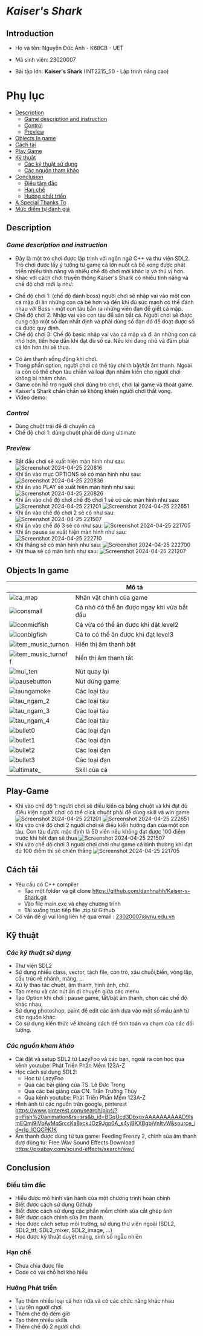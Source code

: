 # ***Kaiser's Shark*** 

## **Introduction** 

+ Họ và tên: Nguyễn Đức Anh - K68CB - UET

+ Mã sinh viên: 23020007

+ Bài tập lớn: **Kaiser's Shark** (INT2215_50 - Lập trình nâng cao)
# Phụ lục
- [Description](#description)
  * [Game description and instruction](#game-description-and-instruction)
  * [Control](#control)
  * [Preview](#preview)
- [Objects In game](#objects-in-game)
- [Cách tải](#Cách-tải)
- [Play Game](#play-game)
- [Kỹ thuật](#Kỹ-thuật)
  * [Các kỹ thuật sử dụng](#các-kỹ-thuật-sử-dụng)
  * [Các nguồn tham khảo](#các-nguồn-tham-khảo)
- [Conclusion](#conclusion)
  * [Điều tâm đắc](#điều-tâm-đắc)
  * [Hạn chế](#hạn-chế)
  * [Hướng phát triển](#hướng-phát-triển)
- [A Special Thanks To](#a-special-thanks-to)
- [Mức điểm tự đánh giá](#mức-điểm-tự-đánh-giá)

## **Description** 
### *Game description and instruction* 
- Đây là một trò chơi được lập trình với ngôn ngữ C++ và thư viện SDL2. Trò chơi được lấy ý tưởng từ game cá lớn nuốt cá bé xong được phát triển nhiều tính năng và nhiều chế độ chơi mới khác lạ và thú vị hơn.
- Khác với cách chơi truyền thống Kaiser's Shark có nhiều tính năng và chế độ chơi mới lạ như:
 + Chế độ chơi 1: (chế độ đánh boss) người chơi sẽ nhập vai vào một con cá mập đi ăn những con cá bé hơn và đến khi đủ sức mạnh có thể đánh nhau với Boss - một con tàu bắn ra những viên đạn để giết cá mập.
 + Chế độ chơi 2: Nhập vai vào con tàu để săn bắt cá. Người chơi sẽ được cung cập một số đạn nhất định và phải dùng số đạn đó để đoạt được số cá được quy định.
 + Chế dộ chơi 3: Chế độ basic nhập vai vào cá mập và đi ăn những con cá nhỏ hơn, tiến hóa dần khi đạt đủ số cá. Nếu khi đang nhỏ và đâm phải cá lớn hơn thì sẽ thua.
- Có âm thanh sống động khi chơi.
- Trong phần option, người chơi có thể tùy chỉnh bật/tắt âm thanh. Ngoài ra còn có thể chọn tàu chiến và loại đạn nhằm kiến cho người chơi không bị nhàm chán.
- Game còn hỗ trợ người chơi dùng trò chơi, chơi lại game và thoát game.
- Kaiser's Shark chắn chắn sẽ không khiến người chơi thất vọng.
- Video demo:

### *Control* 

- Dùng chuột trái để di chuyển cá
- Chế độ chơi 1: dùng chuột phải để dùng ultimate

### *Preview*
- Bắt đầu chơi sẽ xuất hiện màn hình như sau:
![Screenshot 2024-04-25 220816](https://github.com/danhnahh/Kaiser-s-Shark/assets/161802978/2ceabf8c-107f-4e69-8cc1-15b7995965f6)
- Khi ấn vào mục OPTIONS sẽ có màn hình như sau:
![Screenshot 2024-04-25 220836](https://github.com/danhnahh/Kaiser-s-Shark/assets/161802978/f3c39ada-3bc5-4908-b9c7-6ad2cd42b6a8)
- Khi ấn vào PLAY sẽ xuất hiện màn hình như sau:
![Screenshot 2024-04-25 220826](https://github.com/danhnahh/Kaiser-s-Shark/assets/161802978/70e4776f-679d-4a9f-9a5e-78956c0687bc)
- Khi ấn vào chế độ chơi chế độ chơi 1 sẽ có các màn hình như sau:
![Screenshot 2024-04-25 221201](https://github.com/danhnahh/Kaiser-s-Shark/assets/161802978/dbee0172-e571-4c56-8a18-0a84ce748119)
![Screenshot 2024-04-25 222651](https://github.com/danhnahh/Kaiser-s-Shark/assets/161802978/2c6cd6c6-1ce3-4bf6-b20a-2fd36f2205e5)
- Khi ấn vào chế độ chơi 2 sẽ có như sau:
![Screenshot 2024-04-25 221507](https://github.com/danhnahh/Kaiser-s-Shark/assets/161802978/cf962536-89ea-4454-a29b-fb09b0310e6d)
- Khi ấn vào chế độ 3 sẽ có như sau:
![Screenshot 2024-04-25 221705](https://github.com/danhnahh/Kaiser-s-Shark/assets/161802978/d3bb0c24-9d5b-460b-b755-fd2da36f2334)
- Khi ấn pause se xuất hiện màn hình như sau:
![Screenshot 2024-04-25 222710](https://github.com/danhnahh/Kaiser-s-Shark/assets/161802978/64f598ce-aa87-4e98-8223-03d37c538e34)
- Khi thắng sẽ có màn hình như sau:
![Screenshot 2024-04-25 222700](https://github.com/danhnahh/Kaiser-s-Shark/assets/161802978/291bf26f-f979-4e58-a19c-d88e1142f31b)
- Khi thua sẽ có màn hình như sau:
![Screenshot 2024-04-25 221207](https://github.com/danhnahh/Kaiser-s-Shark/assets/161802978/fa2c05c3-2bbd-4565-bfb2-aea6a5766509)

## **Objects In game**
|                                         | Mô tả                                                                                        |
|-----------------------------------------|--------------------------------------------------------------------------------------------------|
|![ca_map](https://github.com/danhnahh/Kaiser-s-Shark/assets/161802978/dee4ba55-e0cd-44d8-831e-62187fb16ebe)| Nhân vật chính của game|
|![iconsmall](https://github.com/danhnahh/Kaiser-s-Shark/assets/161802978/34695daf-6b3f-422e-b824-cdc83f2148ae)| Cá nhỏ có thể ăn được ngay khi vừa bắt đầu|
|![iconmidfish](https://github.com/danhnahh/Kaiser-s-Shark/assets/161802978/0c9fcbea-2b52-49e6-859d-1268c17d1b23)| Cá vừa có thể ăn được khi đặt level2|
|![iconbigfish](https://github.com/danhnahh/Kaiser-s-Shark/assets/161802978/1f96706a-4183-4462-bcc2-51790433373e)| Cá to có thể ăn được khi đạt level3|
|![item_music_turnon](https://github.com/danhnahh/Kaiser-s-Shark/assets/161802978/7a541b33-7091-4568-98a6-96e122d41c88)| Hiển thị âm thanh bật|
|![item_music_turnoff](https://github.com/danhnahh/Kaiser-s-Shark/assets/161802978/acbb48c3-ec9c-4501-a4a2-6decac75aaca)| hiển thị âm thanh tắt|
|![mui_ten](https://github.com/danhnahh/Kaiser-s-Shark/assets/161802978/a7a5fee5-fb38-4836-b4c0-bc0d49ed10c1)| Nút quay lại|
|![pausebutton](https://github.com/danhnahh/Kaiser-s-Shark/assets/161802978/e2b61380-9203-43df-a8e1-9899c5434c6e)| Nút dừng game|
|![taungamoke](https://github.com/danhnahh/Kaiser-s-Shark/assets/161802978/cb6d740f-0287-430d-95ad-7837738dc6f3)| Các loại tàu|
|![tau_ngam_2](https://github.com/danhnahh/Kaiser-s-Shark/assets/161802978/ddd9bcea-462e-4e16-983d-a1233a131420)| Các loại tàu|
|![tau_ngam_3](https://github.com/danhnahh/Kaiser-s-Shark/assets/161802978/978b2226-97c6-4e0f-b17f-7c8e851ff3be)| Các loại tàu|
|![tau_ngam_4](https://github.com/danhnahh/Kaiser-s-Shark/assets/161802978/493a7151-710e-4f4c-8e4a-f2df21e1c1cd)| Các loại tàu|
|![bullet0](https://github.com/danhnahh/Kaiser-s-Shark/assets/161802978/93c15097-905d-41eb-ad1e-2bd5766f7138)| Các loại đạn|
|![bullet1](https://github.com/danhnahh/Kaiser-s-Shark/assets/161802978/535d99a1-62fa-4400-8c13-1b093c11ea50)| Các loại đạn|
|![bullet2](https://github.com/danhnahh/Kaiser-s-Shark/assets/161802978/d49f9a5b-33fd-4aec-87ae-6f51702c65d4)| Các loại đạn|
|![bullet3](https://github.com/danhnahh/Kaiser-s-Shark/assets/161802978/fbbfb92d-1019-46ad-9ecc-8ebbbf330766)| Các loại đạn|
|![ultimate_](https://github.com/danhnahh/Kaiser-s-Shark/assets/161802978/7316b3a2-0fa7-46c3-908e-7b16d4f63113)| Skill của cá|

## **Play-Game**
- Khi vào chế độ 1: người chơi sẽ điều kiển cá bằng chuột và khi đạt đủ điều kiện người chơi có thể click chuột phải để dùng skill và win game
![Screenshot 2024-04-25 221201](https://github.com/danhnahh/Kaiser-s-Shark/assets/161802978/dbee0172-e571-4c56-8a18-0a84ce748119)
![Screenshot 2024-04-25 222651](https://github.com/danhnahh/Kaiser-s-Shark/assets/161802978/2c6cd6c6-1ce3-4bf6-b20a-2fd36f2205e5)
- Khi vào chế độ chơi 2 người chơi sẽ điều kiển hướng đạn của một con tàu. Con tàu được mặc định là 50 viên nếu không đạt được 100 điểm trước khi hết đạn sẽ thua
![Screenshot 2024-04-25 221507](https://github.com/danhnahh/Kaiser-s-Shark/assets/161802978/cf962536-89ea-4454-a29b-fb09b0310e6d)
- Khi vào chế dộ chơi 3 người chơi chơi như game cá bình thường khi đạt đủ 100 điểm thì sẽ chiến thắng
![Screenshot 2024-04-25 221705](https://github.com/danhnahh/Kaiser-s-Shark/assets/161802978/d3bb0c24-9d5b-460b-b755-fd2da36f2334)
## **Cách tải**
- Yêu cầu có C++ compiler
  + Tạo một folder và git clone https://github.com/danhnahh/Kaiser-s-Shark.git
  + Vào file main.exe và chạy chương trình
  + Tải xuống trực tiếp file .zip từ Github
- Có vấn đề gì vui lòng liên hệ qua email : 23020007@vnu.edu.vn

## **Kỹ thuật**
### *Các kỹ thuật sử dụng*
- Thư viện SDL2
- Sử dụng nhiều class, vector, tách file, con trỏ, xâu chuỗi,biến, vòng lặp, cấu trúc rẽ nhánh, mảng, ...
- Xử lý thao tác chuột, âm thanh, hình ảnh, chữ.
- Tạo menu và các nút ấn di chuyển giữa các menu.
- Tạo Option khi chơi : pause game, tắt/bật âm thanh, chọn các chế độ khác nhau, 
- Sử dụng photoshop, paint để edit các ảnh dựa vào một số mẫu ảnh từ các nguồn khác.
- Có sử dụng kiến thức về khoảng cách để tính toán va chạm của các đối tượng.

### *Các nguồn kham khảo*
- Cài đặt và setup SDL2 từ LazyFoo và các bạn, ngoài ra còn học qua kênh youtube: Phát Triển Phần Mềm 123A-Z
- Học cách sử dụng SDL2:
  + Học từ LazyFoo
  + Qua các bài giảng của TS. Lê Đức Trọng
  + Qua các bài giảng của CN. Trần Trường Thủy
  +  Qua kênh youtube: Phát Triển Phần Mềm 123A-Z
- Hình ảnh từ các nguồn trên google, pinterest
https://www.pinterest.com/search/pins/?q=Fish%20animation&rs=srs&b_id=BGqUcd3DbxgxAAAAAAAAAAD9lsmEQmj9iVbAyMqSrccKa8xckJOz9Jgp0A_s4yjBKXBgbjVnItvW&source_id=rlp_ICQCPKfK
- Âm thanh được dùng từ tựa game: Feeding Frenzy 2, chỉnh sủa âm thanh đượ dùng từ: Free Wav Sound Effects Download
https://pixabay.com/sound-effects/search/wav/

##  **Conclusion**
### **Điều tâm đắc**
- Hiểu được mô hình vận hành của một chương trình hoàn chỉnh
- Biết được cách sử dụng Github
- Biết được cách sử dụng các phần mềm chỉnh sửa cắt ghép ảnh
- Biết được cách chỉnh sửa âm thanh
- Học được cách setup môi trường, sử dụng thư viện ngoài (SDL2, SDL2_ttf, SDL2_mixer, SDL2_image, ...)
- Học được kỹ thuật duyệt mảng, sinh số ngẫu nhiên

### **Hạn chế**
- Chưa chia được file
- Code có vài chỗ hơi khó hiểu

### **Hướng Phát triển**
- Tạo thêm nhiều loại cá hơn nữa và có các chức năng khác nhau
- Lưu tên người chơi
- Thêm chế độ đếm giờ
- Tạo thêm nhiều skills
- Thêm chế độ 2 người chơi



























